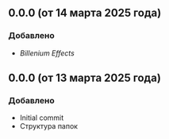 ﻿## 0.0.0 (от 14 марта 2025 года)

### Добавлено
- *Billenium Effects*





## 0.0.0 (от 13 марта 2025 года)

### Добавлено
- Initial commit
- Структура папок
